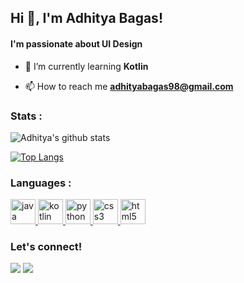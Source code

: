 <!--
**adhityabagasmiwa/adhityabagasmiwa** is a ✨ _special_ ✨ repository because its `README.md` (this file) appears on your GitHub profile.

Here are some ideas to get you started:

- 🔭 I’m currently working on ...
- 🌱 I’m currently learning Machine Learning
- 👯 I’m looking to collaborate on ...
- 🤔 I’m looking for help with ...
- 💬 Ask me about ...
- 📫 How to reach me: ...
- 😄 Pronouns: ...
- ⚡ Fun fact: ...
-->

<h2 align="left">Hi 👋, I'm Adhitya Bagas!</h2>
<h4 align="left">I'm passionate about UI Design</h4>

- 🌱 I’m currently learning **Kotlin**

- 📫 How to reach me **adhityabagas98@gmail.com**

<h3 align="left">Stats : </h3>

![Adhitya's github stats](https://github-readme-stats.vercel.app/api?username=adhityabagasmiwa&show_icons=true&theme=vue-dark)

[![Top Langs](https://github-readme-stats.vercel.app/api/top-langs/?username=adhityabagasmiwa&theme=vue-dark&hide=css,html,php,jupyter%20notebook,javascript,hack,tsql&langs_count=8)](https://github.com/anuraghazra/github-readme-stats)

<h3 align="left">Languages : </h3>
<p align="left"> <a href="https://www.java.com" target="_blank"> <img src="https://devicons.github.io/devicon/devicon.git/icons/java/java-original-wordmark.svg" alt="java" width="40" height="40"/> </a> <a href="https://kotlinlang.org" target="_blank"> <img src="https://www.vectorlogo.zone/logos/kotlinlang/kotlinlang-icon.svg" alt="kotlin" width="40" height="40"/> </a> <a href="https://www.python.org" target="_blank"> <img src="https://devicons.github.io/devicon/devicon.git/icons/python/python-original.svg" alt="python" width="40" height="40"/> </a> </a> <a href="https://www.w3schools.com/css/" target="_blank"> <img src="https://devicons.github.io/devicon/devicon.git/icons/css3/css3-original-wordmark.svg" alt="css3" width="40" height="40"/> </a> <a href="https://www.w3.org/html/" target="_blank"> <img src="https://devicons.github.io/devicon/devicon.git/icons/html5/html5-original-wordmark.svg" alt="html5" width="40" height="40"/> </a></p>

<h3 align="left">Let's connect! </h3>

[<img src="https://img.shields.io/badge/linkedin-%230077B5.svg?&style=for-the-badge&logo=linkedin&logoColor=white" />](https://www.linkedin.com/in/adhityabagasmiwa/) [<img src = "https://img.shields.io/badge/instagram-%23E4405F.svg?&style=for-the-badge&logo=instagram&logoColor=white">](https://www.instagram.com/adhityabagasmiwa/)

